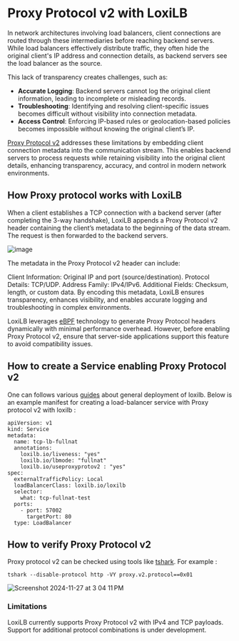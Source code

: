 # Proxy Protocol v2 with LoxiLB

In network architectures involving load balancers, client connections are routed through these intermediaries before reaching backend servers. While load balancers effectively distribute traffic, they often hide the original client's IP address and connection details, as backend servers see the load balancer as the source.

This lack of transparency creates challenges, such as:

* <b>Accurate Logging</b>: Backend servers cannot log the original client information, leading to incomplete or misleading records.   
* <b>Troubleshooting</b>: Identifying and resolving client-specific issues becomes difficult without visibility into connection metadata.     
* <b>Access Control</b>: Enforcing IP-based rules or geolocation-based policies becomes impossible without knowing the original client’s IP.   

[Proxy Protocol v2](https://www.haproxy.org/download/1.8/doc/proxy-protocol.txt) addresses these limitations by embedding client connection metadata into the communication stream. This enables backend servers to process requests while retaining visibility into the original client details, enhancing transparency, accuracy, and control in modern network environments.   

## How Proxy protocol works with LoxiLB

When a client establishes a TCP connection with a backend server (after completing the 3-way handshake), LoxiLB appends a Proxy Protocol v2 header containing the client’s metadata to the beginning of the data stream. The request is then forwarded to the backend servers.

![image](https://github.com/user-attachments/assets/5b0f4d9d-a2d2-4a7a-b753-e5fb6a2472b6)

The metadata in the Proxy Protocol v2 header can include:

Client Information: Original IP and port (source/destination).
Protocol Details: TCP/UDP.
Address Family: IPv4/IPv6.
Additional Fields: Checksum, length, or custom data.
By encoding this metadata, LoxiLB ensures transparency, enhances visibility, and enables accurate logging and troubleshooting in complex environments.

LoxiLB leverages [eBPF](ebpf.io) technology to generate Proxy Protocol headers dynamically with minimal performance overhead. However, before enabling Proxy Protocol v2, ensure that server-side applications support this feature to avoid compatibility issues.

## How to create a Service enabling Proxy Protocol v2

One can follows various [guides](https://docs.loxilb.io/latest/kube-loxilb/) about general deployment of loxilb. Below is an example manifest for creating a load-balancer service with Proxy protocol v2 with loxilb :
```
apiVersion: v1
kind: Service
metadata:
  name: tcp-lb-fullnat
  annotations:
    loxilb.io/liveness: "yes"
    loxilb.io/lbmode: "fullnat"
    loxilb.io/useproxyprotov2 : "yes"
spec:
  externalTrafficPolicy: Local
  loadBalancerClass: loxilb.io/loxilb
  selector:
    what: tcp-fullnat-test
  ports:
    - port: 57002
      targetPort: 80
  type: LoadBalancer
```

## How to verify Proxy Protocol v2

Proxy protocol v2 can be checked using tools like [tshark](https://www.wireshark.org/docs/man-pages/tshark.html). For example :

```
tshark --disable-protocol http -VY proxy.v2.protocol==0x01
```
![Screenshot 2024-11-27 at 3 04 11 PM](https://github.com/user-attachments/assets/d58aa3f5-39dc-48aa-992b-36b1a3edf90a)

### Limitations

LoxiLB currently supports Proxy Protocol v2 with IPv4 and TCP payloads. Support for additional protocol combinations is under development.
